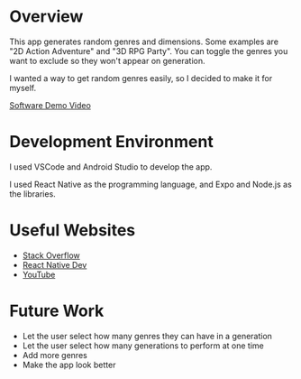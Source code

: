 # Overview
This app generates random genres and dimensions. Some examples are "2D Action Adventure" and "3D RPG Party". You can toggle the genres you want to exclude so they won't appear on generation.

I wanted a way to get random genres easily, so I decided to make it for myself.

[Software Demo Video](https://youtu.be/M5GzuGbmeM8)

# Development Environment

I used VSCode and Android Studio to develop the app.

I used React Native as the programming language, and Expo and Node.js as the libraries.

# Useful Websites

* [Stack Overflow](https://stackoverflow.com/)
* [React Native Dev](https://reactnative.dev/)
* [YouTube](https://www.youtube.com/watch?v=0-S5a0eXPoc)

# Future Work

* Let the user select how many genres they can have in a generation
* Let the user select how many generations to perform at one time
* Add more genres
* Make the app look better
